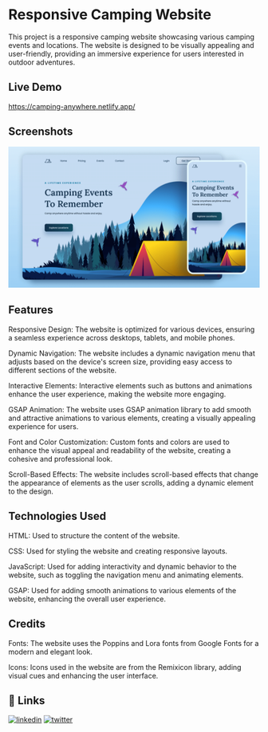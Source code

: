 
# Responsive Camping Website

This project is a responsive camping website showcasing various camping events and locations. The website is designed to be visually appealing and user-friendly, providing an immersive experience for users interested in outdoor adventures.


## Live Demo

https://camping-anywhere.netlify.app/
## Screenshots

![App Screenshot](preview.png)


## Features

Responsive Design: The website is optimized for various devices, ensuring a seamless experience across desktops, tablets, and mobile phones.

Dynamic Navigation: The website includes a dynamic navigation menu that adjusts based on the device's screen size, providing easy access to different sections of the website.

Interactive Elements: Interactive elements such as buttons and animations enhance the user experience, making the website more engaging.

GSAP Animation: The website uses GSAP animation library to add smooth and attractive animations to various elements, creating a visually appealing experience for users.

Font and Color Customization: Custom fonts and colors are used to enhance the visual appeal and readability of the website, creating a cohesive and professional look.

Scroll-Based Effects: The website includes scroll-based effects that change the appearance of elements as the user scrolls, adding a dynamic element to the design.
## Technologies Used

HTML: Used to structure the content of the website.

CSS: Used for styling the website and creating responsive layouts.

JavaScript: Used for adding interactivity and dynamic behavior to the website, such as toggling the navigation menu and animating elements.

GSAP: Used for adding smooth animations to various elements of the website, enhancing the overall user experience.
## Credits

Fonts: The website uses the Poppins and Lora fonts from Google Fonts for a modern and elegant look.

Icons: Icons used in the website are from the Remixicon library, adding visual cues and enhancing the user interface.
## 🔗 Links
[![linkedin](https://img.shields.io/badge/linkedin-0A66C2?style=for-the-badge&logo=linkedin&logoColor=white)](https://www.linkedin.com/)
[![twitter](https://twitter.com/prajwal_1304)](https://twitter.com/)

